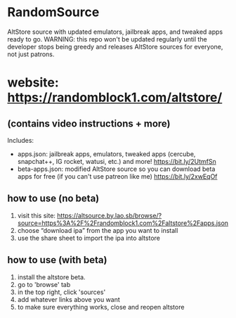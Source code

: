 # RandomSource
AltStore source with updated emulators, jailbreak apps, and tweaked apps ready to go.
WARNING: this repo won't be updated regularly until the developer stops being greedy and releases AltStore sources for everyone, not just patrons.

# website: https://randomblock1.com/altstore/
## (contains video instructions + more)

Includes:
- apps.json: jailbreak apps, emulators, tweaked apps (cercube, snapchat++, IG rocket, watusi, etc.) and more! https://bit.ly/2UtmfSn
- beta-apps.json: modified AltStore source so you can download beta apps for free (if you can't use patreon like me) https://bit.ly/2xwEqOf

## how to use (no beta)
1. visit this site: https://altsource.by.lao.sb/browse/?source=https%3A%2F%2Frandomblock1.com%2Faltstore%2Fapps.json
2. choose “download ipa” from the app you want to install
3. use the share sheet to import the ipa into altstore

## how to use (with beta)
1. install the altstore beta.
2. go to 'browse' tab
3. in the top right, click 'sources'
4. add whatever links above you want
5. to make sure everything works, close and reopen altstore
